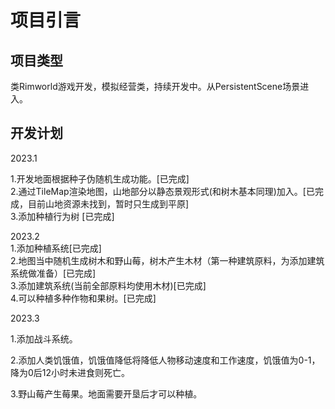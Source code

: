 # 项目引言

## **项目类型**

类Rimworld游戏开发，模拟经营类，持续开发中。从PersistentScene场景进入。

## 开发计划

2023.1

1.开发地面根据种子伪随机生成功能。\[已完成]\
2.通过TileMap渲染地图，山地部分以静态景观形式(和树木基本同理)加入。\[已完成，目前山地资源未找到，暂时只生成到平原]\
3.添加种植行为树 \[已完成]

2023.2\
1.添加种植系统\[已完成]\
2.地图当中随机生成树木和野山莓，树木产生木材（第一种建筑原料，为添加建筑系统做准备）\[已完成]\
3.添加建筑系统(当前全部原料均使用木材)\[已完成]\
4.可以种植多种作物和果树。\[已完成]

2023.3

&#x20;1.添加战斗系统。

2.添加人类饥饿值，饥饿值降低将降低人物移动速度和工作速度，饥饿值为0-1，降为0后12小时未进食则死亡。

3.野山莓产生莓果。地面需要开垦后才可以种植。
